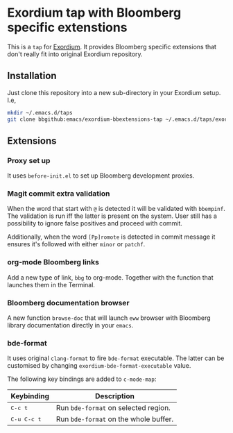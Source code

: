 # Exordium tap with Bloomberg specific extenstions

This is a `tap` for [Exordium](https://github.com/philippe-grenet/exordium). It provides
Bloomberg specific extensions that don't really fit into original Exordium repository.

## Installation

Just clone this repository into a new sub-directory in your Exordium setup. I.e,

```sh
mkdir ~/.emacs.d/taps
git clone bbgithub:emacs/exordium-bbextensions-tap ~/.emacs.d/taps/exordium-bbextensions-tap
```

## Extensions

### Proxy set up

It uses `before-init.el` to set up Bloomberg development proxies.

### Magit commit extra validation

When the word that start with `@` is detected it will be validated with `bbempinf`.
The validation is run iff the latter is present on the system. User still has a possibility
to ignore false positives and proceed with commit.

Additionally, when the word `[Pp]romote` is detected in commit message it ensures it's
followed with either `minor` or `patchf`.

### org-mode Bloomberg links

Add a new type of link, `bbg` to org-mode. Together with the function that launches them in
the Terminal.

### Bloomberg documentation browser

A new function `browse-doc` that will launch `eww` browser with Bloomberg library documentation
directly in your `emacs`.

### bde-format

It uses original `clang-format` to fire `bde-format` executable. The latter can be customised
by changing `exordium-bde-format-executable` value.

The following key bindings are added to `c-mode-map`:


Keybinding           | Description
---------------------|---------------------------------------------------------
<kbd>C-c t</kbd>     | Run `bde-format` on selected region.
<kbd>C-u C-c t</kbd> | Run `bde-format` on the whole buffer.
